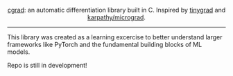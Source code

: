 <div align="center">

[cgrad](https://github.com/ebsc0/cgrad): an automatic differentiation library built in C. Inspired by [tinygrad](https://github.com/tinygrad/tinygrad) and [karpathy/micrograd](https://github.com/karpathy/micrograd).

</div>

---

This library was created as a learning excercise to better understand larger frameworks like PyTorch and the fundamental building blocks of ML models.

Repo is still in development!
